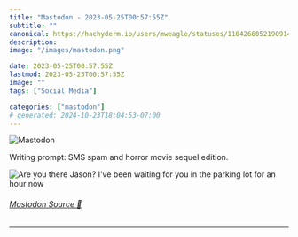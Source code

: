 ```yaml
---
title: "Mastodon - 2023-05-25T00:57:55Z"
subtitle: ""
canonical: https://hachyderm.io/users/mweagle/statuses/110426605219091473
description:
image: "/images/mastodon.png"

date: 2023-05-25T00:57:55Z
lastmod: 2023-05-25T00:57:55Z
image: ""
tags: ["Social Media"]

categories: ["mastodon"]
# generated: 2024-10-23T18:04:53-07:00
---
```

![Mastodon](/images/mastodon.png)

<p>Writing prompt: SMS spam and horror movie sequel edition.</p>

![Are you there Jason? I've been
waiting for you in the parking
lot for an hour now](94607f29fa20264f.jpeg)

###### [Mastodon Source 🐘](https://hachyderm.io/@mweagle/110426605219091473)

___

